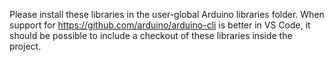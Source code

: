Please install these libraries in the user-global Arduino libraries folder.
When support for https://github.com/arduino/arduino-cli is better in VS Code, it should be possible to include a checkout of these libraries inside the project.
